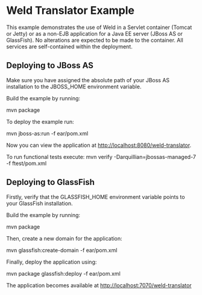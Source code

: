 Weld Translator Example
=======================

This example demonstrates the use of Weld in a Servlet container (Tomcat or
Jetty) or as a non-EJB application for a Java EE server (JBoss AS or GlassFish). No alterations are expected
to be made to the container. All services are self-contained within the
deployment.

Deploying to JBoss AS
---------------------

Make sure you have assigned the absolute path of your JBoss AS installation to the
JBOSS_HOME environment variable.

Build the example by running:

   mvn package

To deploy the example run:

   mvn jboss-as:run -f ear/pom.xml

Now you can view the application at <http://localhost:8080/weld-translator>.

To run functional tests execute:
   mvn verify -Darquillian=jbossas-managed-7 -f ftest/pom.xml

Deploying to GlassFish
----------------------

Firstly, verify that the GLASSFISH_HOME environment variable points to your
GlassFish installation.

Build the example by running:

   mvn package

Then, create a new domain for the application:

   mvn glassfish:create-domain -f ear/pom.xml

Finally, deploy the application using:

   mvn package glassfish:deploy -f ear/pom.xml
   
The application becomes available at <http://localhost:7070/weld-translator>
   